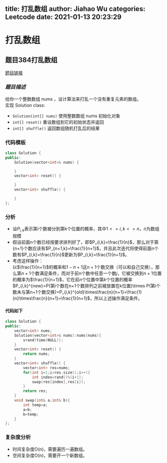 title: 打乱数组
author: Jiahao Wu
categories: Leetcode
date: 2021-01-13 20:23:29
---
# **打乱数组**

## **题目384打乱数组**

[题目链接](https://leetcode-cn.com/problems/shuffle-an-array/)

### ***题目描述***

给你一个整数数组 nums ，设计算法来打乱一个没有重复元素的数组。  
实现 Solution class: 
- `Solution(int[] nums)` 使用整数数组 nums 初始化对象
- `int[] reset()` 重设数组到它的初始状态并返回
- `int[] shuffle()` 返回数组随机打乱后的结果

### **代码模板**

```C++
class Solution {
public:
    Solution(vector<int>& nums) {

    }
    vector<int> reset() {

    }
    vector<int> shuffle() {

    }
};
```

### **分析**

- 设$P_{i,k}$表示第i个数被分到第k个位置的概率，其中$1<=i,k<=n$，$n$为数组规模
- 假设前面n个数已经按要求排列好了，即$P_{i,k}=\frac{1}{n}$，那么对于第{n+1}个数应该有$P_{n+1,k}=\frac{1}{n+1}$，并且此次迭代将使得前面n个数有$P_{i,k}=\frac{1}{n}$更新为$P_{i,k}=\frac{1}{n+1}$。
- 考虑这样操作：  
以$\frac{1}{n+1}$的概率和$1-n+1$这$n+1$个数交换（可以和自己交换），那么第$n+1$个数满足条件，而对于前n个数中任意一个数$j$，它被交换到$n+1$位置的概率为$\frac{1}{n+1}$，它在前$n$个位置中第$k$个位置的概率$P_{i,k}^{new}=P(第i个数在n+1个数排列之前被放置在k位置)\times P(第i个数未与第n+1个数交换)=P_{i,k}^{old}\times\frac{n}{n+1}=\frac{1}{n}\times\frac{n}{n+1}=\frac{1}{n+1}$，所以上述操作满足条件。

#### **代码如下**

```C++
class Solution {
public:
    vector<int> nums;
    Solution(vector<int>& nums):nums(nums){
        srand(time(NULL));
    }
    vector<int> reset() {
        return nums;
    }
    vector<int> shuffle() {
        vector<int> res=nums;
        for(int i=1;i<res.size();i++){
            int index=rand()%(i+1);
            swap(res[index],res[i]);
        }
        return res;
    }
    void swap(int& a,int& b){
        int temp=a;
        a=b;
        b=temp;
    }
};
```

### **复杂度分析**

- 时间复杂度O(n)，需要遍历一遍数组。
- 空间复杂度O(n)，需要开一个新数组。